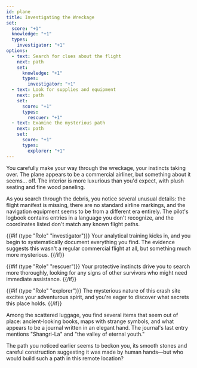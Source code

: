 ```yaml
---
id: plane
title: Investigating the Wreckage
set:
  score: "+1"
  knowledge: "+1"
  types:
    investigator: "+1"
options:
  - text: Search for clues about the flight
    next: path
    set:
      knowledge: "+1"
      types:
        investigator: "+1"
  - text: Look for supplies and equipment
    next: path
    set:
      score: "+1"
      types:
        rescuer: "+1"
  - text: Examine the mysterious path
    next: path
    set:
      score: "+1"
      types:
        explorer: "+1"
---
```

You carefully make your way through the wreckage, your instincts taking over. The plane appears to be a commercial airliner, but something about it seems... off. The interior is more luxurious than you'd expect, with plush seating and fine wood paneling.

As you search through the debris, you notice several unusual details: the flight manifest is missing, there are no standard airline markings, and the navigation equipment seems to be from a different era entirely. The pilot's logbook contains entries in a language you don't recognize, and the coordinates listed don't match any known flight paths.

{{#if (type "Role" "investigator")}}
Your analytical training kicks in, and you begin to systematically document everything you find. The evidence suggests this wasn't a regular commercial flight at all, but something much more mysterious.
{{/if}}

{{#if (type "Role" "rescuer")}}
Your protective instincts drive you to search more thoroughly, looking for any signs of other survivors who might need immediate assistance.
{{/if}}

{{#if (type "Role" "explorer")}}
The mysterious nature of this crash site excites your adventurous spirit, and you're eager to discover what secrets this place holds.
{{/if}}

Among the scattered luggage, you find several items that seem out of place: ancient-looking books, maps with strange symbols, and what appears to be a journal written in an elegant hand. The journal's last entry mentions "Shangri-La" and "the valley of eternal youth."

The path you noticed earlier seems to beckon you, its smooth stones and careful construction suggesting it was made by human hands—but who would build such a path in this remote location? 